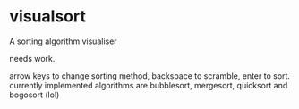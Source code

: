 # visualsort
A sorting algorithm visualiser

needs work.

arrow keys to change sorting method, backspace to scramble, enter to sort.
currently implemented algorithms are bubblesort, mergesort, quicksort and bogosort (lol)
